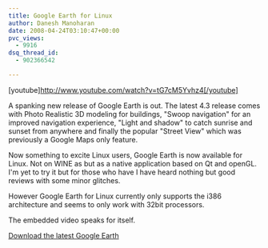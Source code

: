 ```yaml
---
title: Google Earth for Linux
author: Danesh Manoharan
date: 2008-04-24T03:10:47+00:00
pvc_views:
  - 9916
dsq_thread_id:
  - 902366542

---
```

[youtube]http://www.youtube.com/watch?v=tG7cM5Yvhz4[/youtube]

A spanking new release of Google Earth is out. The latest 4.3 release comes with Photo Realistic 3D modeling for buildings, "Swoop navigation" for an improved navigation experience, "Light and shadow" to catch sunrise and sunset from anywhere and finally the popular "Street View" which was previously a Google Maps only feature.

Now something to excite Linux users, Google Earth is now available for Linux. Not on WINE as but as a native application based on Qt and openGL. I'm yet to try it but for those who have I have heard nothing but good reviews with some minor glitches.

However Google Earth for Linux currently only supports the i386 architecture and seems to only work with 32bit processors.

The embedded video speaks for itself.

[Download the latest Google Earth][1]

 [1]: http://earth.google.com/download-earth.html
